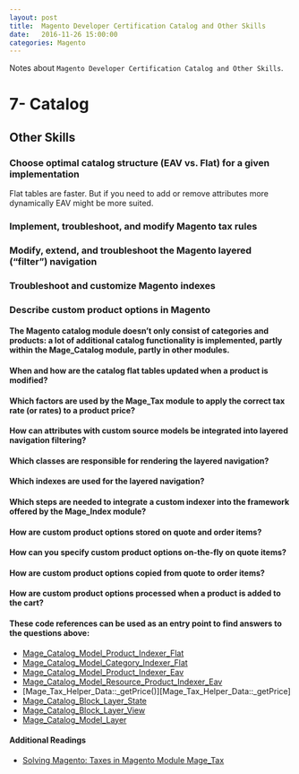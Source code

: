 ```yaml
---
layout: post
title:  Magento Developer Certification Catalog and Other Skills
date:   2016-11-26 15:00:00
categories: Magento
---
```


Notes about `Magento Developer Certification Catalog and Other Skills`.

7- Catalog
===========

Other Skills
------------

### Choose optimal catalog structure (EAV vs. Flat) for a given implementation

Flat tables are faster. But if you need to add or remove attributes more dynamically EAV might be more suited.

### Implement, troubleshoot, and modify Magento tax rules

### Modify, extend, and troubleshoot the Magento layered (“filter”) navigation

### Troubleshoot and customize Magento indexes

### Describe custom product options in Magento


#### The Magento catalog module doesn’t only consist of categories and products: a lot of additional catalog functionality is implemented, partly within the Mage_Catalog module, partly in other modules.

#### When and how are the catalog flat tables updated when a product is modified?

#### Which factors are used by the Mage_Tax module to apply the correct tax rate (or rates) to a product price?

#### How can attributes with custom source models be integrated into layered navigation filtering?

#### Which classes are responsible for rendering the layered navigation?

#### Which indexes are used for the layered navigation?

#### Which steps are needed to integrate a custom indexer into the framework offered by the Mage_Index module?

#### How are custom product options stored on quote and order items?

#### How can you specify custom product options on-the-fly on quote items?

#### How are custom product options copied from quote to order items?

#### How are custom product options processed when a product is added to the cart?

#### These code references can be used as an entry point to find answers to the questions above:

* [Mage_Catalog_Model_Product_Indexer_Flat][Mage_Catalog_Model_Product_Indexer_Flat]
* [Mage_Catalog_Model_Category_Indexer_Flat][Mage_Catalog_Model_Category_Indexer_Flat]
* [Mage_Catalog_Model_Product_Indexer_Eav][Mage_Catalog_Model_Product_Indexer_Eav]
* [Mage_Catalog_Model_Resource_Product_Indexer_Eav][Mage_Catalog_Model_Resource_Product_Indexer_Eav]
* [Mage_Tax_Helper_Data::_getPrice()][Mage_Tax_Helper_Data::_getPrice]
* [Mage_Catalog_Block_Layer_State][Mage_Catalog_Block_Layer_State]
* [Mage_Catalog_Block_Layer_View][Mage_Catalog_Block_Layer_View]
* [Mage_Catalog_Model_Layer][Mage_Catalog_Model_Layer]

#### Additional Readings

* [Solving Magento: Taxes in Magento Module Mage_Tax][divisionlab.taxes-in-magento-module-mage_tax]




[divisionlab.taxes-in-magento-module-mage_tax]:http://www.divisionlab.com/solvingmagento/taxes-in-magento-module-mage_tax/


[Mage_Catalog_Model_Product_Indexer_Flat]:https://github.com/AndersWik/Magento-1x/blob/master/app/code/core/Mage/Catalog/Model/Product/Indexer/Flat.php
[Mage_Catalog_Model_Category_Indexer_Flat]:https://github.com/AndersWik/Magento-1x/blob/master/app/code/core/Mage/Catalog/Model/Category/Indexer/Flat.php
[Mage_Catalog_Model_Product_Indexer_Eav]:https://github.com/AndersWik/Magento-1x/blob/master/app/code/core/Mage/Catalog/Model/Product/Indexer/Eav.php
[Mage_Catalog_Model_Resource_Product_Indexer_Eav]:https://github.com/AndersWik/Magento-1x/blob/master/app/code/core/Mage/Catalog/Model/Resource/Product/Indexer/Eav.php
[Mage_Tax_Helper_Data::getPrice]:https://github.com/AndersWik/Magento-1x/blob/master/app/code/core/Mage/Tax/Helper/Data.php#L488
[Mage_Catalog_Block_Layer_State]:https://github.com/AndersWik/Magento-1x/blob/master/app/code/core/Mage/Catalog/Block/Layer/State.php
[Mage_Catalog_Block_Layer_View]:https://github.com/AndersWik/Magento-1x/blob/master/app/code/core/Mage/Catalog/Block/Layer/View.php
[Mage_Catalog_Model_Layer]:https://github.com/AndersWik/Magento-1x/blob/master/app/code/core/Mage/Catalog/Model/Layer.php
